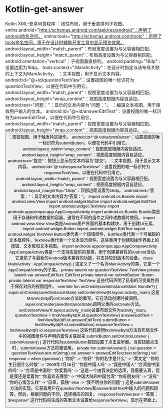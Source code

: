 # Kotlin-get-answer
Kotlin XML-安卓问答程序
<LinearLayout xmlns:android="http://schemas.android.com/apk/res/android"
    xmlns:tools="http://schemas.android.com/tools"
    android:layout_width="match_parent"
    android:layout_height="match_parent"
    android:orientation="vertical"
    android:padding="16dp"
    tools:context=".MainActivity">
<LinearLayout>：线性布局，用于垂直排列子视图。
xmlns:android="http://schemas.android.com/apk/res/android"：声明了android命名空间。
xmlns:tools="http://schemas.android.com/tools"：声明了tools命名空间，用于在设计时辅助开发工具中显示预览效果。
android:layout_width="match_parent"：布局宽度设置为与父容器相匹配。
android:layout_height="match_parent"：布局高度设置为与父容器相匹配。
android:orientation="vertical"：子视图垂直排列。
android:padding="16dp"：设置边距为16dp。
tools:context=".MainActivity"：在设计时指定与该布局关联的上下文为MainActivity。
<TextView
    android:id="@+id/questionTextView"
    android:layout_width="match_parent"
    android:layout_height="wrap_content"
    android:text="问题：" />
<TextView>：文本视图，用于显示文本内容。
android:id="@+id/questionTextView"：设置视图的唯一标识符为questionTextView，以便在代码中引用它。
android:layout_width="match_parent"：视图宽度设置为与父容器相匹配。
android:layout_height="wrap_content"：视图高度根据内容自适应。
android:text="问题："：显示的文本内容为"问题："。
<EditText
    android:id="@+id/answerEditText"
    android:layout_width="match_parent"
    android:layout_height="wrap_content" />
<EditText>：编辑文本视图，用于接收用户输入的文本。
android:id="@+id/answerEditText"：设置视图的唯一标识符为answerEditText，以便在代码中引用它。
android:layout_width="match_parent"：视图宽度设置为与父容器相匹配。
android:layout_height="wrap_content"：视图高度根据内容自适应。
<Button
    android:id="@+id/submitButton"
    android:layout_width="wrap_content"
    android:layout_height="wrap_content"
    android:text="提交" />
<Button>：按钮视图，用于触发特定操作。
android:id="@+id/submitButton"：设置视图的唯一标识符为submitButton，以便在代码中引用它。
android:layout_width="wrap_content"：视图宽度根据内容自适应。
android:layout_height="wrap_content"：视图高度根据内容自适应。
android:text="提交"：按钮上显示的文本内容为"提交"。
<TextView
    android:id="@+id/responseTextView"
    android:layout_width="match_parent"
    android:layout_height="wrap_content"
    android:layout_marginTop="16dp"
    android:text="答案：" />
    <TextView>：文本视图，用于显示文本内容。
android:id="@+id/responseTextView"：设置视图的唯一标识符为responseTextView，以便在代码中引用它。
android:layout_width="match_parent"：视图宽度设置为与父容器相匹配。
android:layout_height="wrap_content"：视图高度根据内容自适应。
android:layout_marginTop="16dp"：顶部边距设置为16dp。
android:text="答案："：显示的文本内容为"答案："。
import android.os.Bundle
import android.view.View
import android.widget.Button
import android.widget.EditText
import android.widget.TextView
import androidx.appcompat.app.AppCompatActivity
import android.os.Bundle
Bundle类是用于存储和传递数据的容器，通常在不同的组件之间传递数据时使用。
import android.view.View
View类是Android用户界面的基本构建块，用于创建UI元素。
import android.widget.Button
import android.widget.EditText
import android.widget.TextView
Button类代表一个按钮控件，EditText类代表一个可编辑的文本框控件，TextView类代表一个文本显示控件。这些类用于创建和操作界面上的按钮、文本框和文本视图。
import androidx.appcompat.app.AppCompatActivity
AppCompatActivity类是一个支持库提供的基类，用于创建兼容性的Android活动。它提供了与最新的Android版本兼容的功能，并支持较旧版本的设备。
class MainActivity : AppCompatActivity() {
这定义了一个名为MainActivity的类，它是一个AppCompatActivity的子类。
private lateinit var questionTextView: TextView
private lateinit var answerEditText: EditText
private lateinit var submitButton: Button
private lateinit var responseTextView: TextView
这些代码声明了私有的可变属性用于保存对应的视图组件。
override fun onCreate(savedInstanceState: Bundle?) {
    super.onCreate(savedInstanceState)
    setContentView(R.layout.activity_main)
这是MainActivity的onCreate方法的重写。它在活动创建时被调用。super.onCreate(savedInstanceState)调用父类的onCreate方法。setContentView(R.layout.activity_main)设置布局文件为activity_main。
questionTextView = findViewById(R.id.questionTextView)
answerEditText = findViewById(R.id.answerEditText)
submitButton = findViewById(R.id.submitButton)
responseTextView = findViewById(R.id.responseTextView)
这些代码使用findViewById方法将布局文件中的视图组件与声明的属性关联起来
submitButton.setOnClickListener { submitAnswer() }
这行代码为submitButton按钮设置了点击监听器。当按钮被点击时，submitAnswer方法将被调用。
private fun submitAnswer() {
    val question = questionTextView.text.toString()
    val answer = answerEditText.text.toString()
    val response = when (question) {
        "你好" -> "你好"
        "你的名字是什么" -> "黄文定"
        "你的生日是什么时候" -> "2009年7月18日"
        "你是中国人吗" -> "我是中国人"
        "台湾是中国的吗" -> "台湾是中国的"
        "你爱我吗" -> "这是一个由我决定的选项，我需要认真，但是我还是爱着你"
        "你喜欢去哪里" -> "中国大陆和中国台湾"
        "你有朋友吗" -> "没有"
        "你的心情怎么样" -> "自卑，孤独"
        else -> "我不明白你的问题"
    }
这是submitAnswer方法的实现。它获取用户在questionTextView和answerEditText中输入的问题和回答。然后，根据问题的不同，选择相应的回复。
responseTextView.text = "答案：$response"
这行代码将生成的答案文本设置给responseTextView，显示在界面上。
